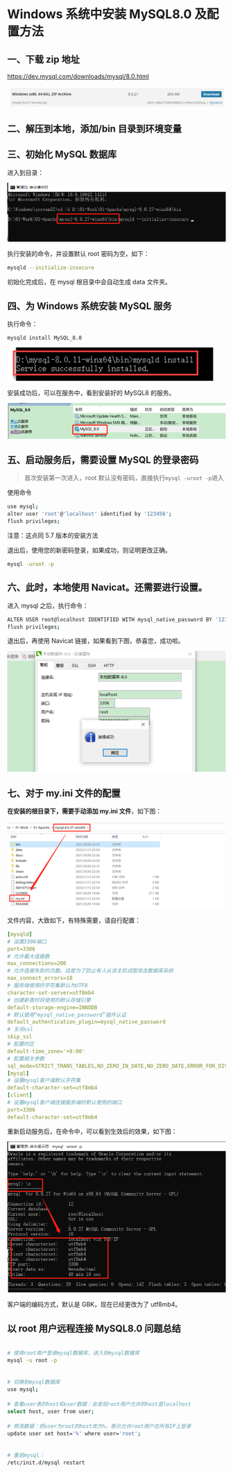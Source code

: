 # Windows 系统中安装 MySQL8.0 及配置方法

## **一、下载 zip 地址**

https://dev.mysql.com/downloads/mysql/8.0.html

![img](./assets/1642260053698078991.png)

## **二、解压到本地，添加/bin 目录到环境变量**

## **三、初始化 MySQL 数据库**

进入到目录：

![img](./assets/1642260403495012096.png)

执行安装的命令，并设置默认 root 密码为空，如下：

```bash
mysqld --initialize-insecure
```

初始化完成后，在 mysql 根目录中会自动生成 data 文件夹。

## **四、为 Windows 系统安装 MySQL 服务**

执行命令：

```bash
mysqld install MySQL_8.0
```

![img](./assets/1642260572921092102.png)

安装成功后，可以在服务中，看到安装好的 MySQL8 的服务。

![img](./assets/1642260623627012427.png)

## **五、启动服务后，需要设置 MySQL 的登录密码**

> 首次安装第一次进入，root 默认没有密码，直接执行`mysql -uroot -p`进入

使用命令

```bash
use mysql;
alter user 'root'@'localhost' identified by '123456';
flush privileges;
```

注意：这点同 5.7 版本的安装方法

退出后，使用您的新密码登录，如果成功，则证明更改正确。

```bash
mysql -uroot -p
```

## **六、此时，本地使用 Navicat。还需要进行设置。**

进入 mysql 之后，执行命令：

```bash
ALTER USER root@localhost IDENTIFIED WITH mysql_native_password BY '123456';
flush privileges;
```

退出后，再使用 Navicat 链接，如果看到下图，恭喜您，成功啦。

![img](./assets/1642261155324001294.png)

## 七、对于 my.ini 文件的配置

**在安装的根目录下，需要手动添加 my.ini 文件**，如下图：

![img](./assets/1642261270669096539.png)

文件内容，大致如下，有特殊需要，请自行配置：

```yaml
[mysqld]
# 设置3306端口
port=3306
# 允许最大连接数
max_connections=200
# 允许连接失败的次数。这是为了防止有人从该主机试图攻击数据库系统
max_connect_errors=10
# 服务端使用的字符集默认为UTF8
character-set-server=utf8mb4
# 创建新表时将使用的默认存储引擎
default-storage-engine=INNODB
# 默认使用“mysql_native_password”插件认证
default_authentication_plugin=mysql_native_password
# 关闭ssl
skip_ssl
# 配置时区
default-time_zone='+8:00'
# 配置相关参数
sql_mode=STRICT_TRANS_TABLES,NO_ZERO_IN_DATE,NO_ZERO_DATE,ERROR_FOR_DIVISION_BY_ZERO,NO_ENGINE_SUBSTITUTION
[mysql]
# 设置mysql客户端默认字符集
default-character-set=utf8mb4
[client]
# 设置mysql客户端连接服务端时默认使用的端口
port=3306
default-character-set=utf8mb4
```

重新启动服务后，在命令中，可以看到生效后的效果，如下图：

![img](./assets/1642261418341076999.png)

客户端的编码方式，默认是 GBK，现在已经更改为了 utf8mb4。

## 以 root 用户远程连接 MySQL8.0 问题总结

```bash

# 使用root用户登录mysql数据库，进入到mysql数据库
mysql -u root -p


# 切换到mysql数据库
use mysql;

# 查看user表的host和user数据：会发现root用户允许的host是localhost
select host, user from user;

# 修改数据：把user为root的host改为%，表示允许root用户在所有IP上登录
update user set host='%' where user='root';


# 重启mysql：
/etc/init.d/mysql restart
```
